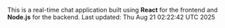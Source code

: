 This is a real-time chat application built using **React** for the frontend and **Node.js** for the backend.
Last updated: Thu Aug 21 02:22:42 UTC 2025
